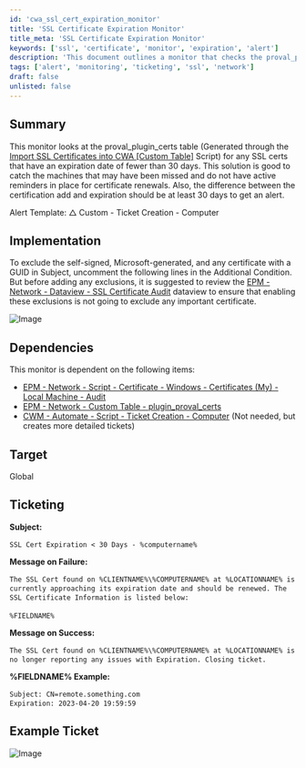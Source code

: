 ```yaml
---
id: 'cwa_ssl_cert_expiration_monitor'
title: 'SSL Certificate Expiration Monitor'
title_meta: 'SSL Certificate Expiration Monitor'
keywords: ['ssl', 'certificate', 'monitor', 'expiration', 'alert']
description: 'This document outlines a monitor that checks the proval_plugin_certs table for SSL certificates that are expiring in fewer than 30 days. It provides implementation details, dependencies, and ticketing information to ensure timely renewals of SSL certificates.'
tags: ['alert', 'monitoring', 'ticketing', 'ssl', 'network']
draft: false
unlisted: false
---
```

## Summary

This monitor looks at the proval_plugin_certs table (Generated through the [Import SSL Certificates into CWA [Custom Table]](https://proval.itglue.com/DOC-5078775) Script) for any SSL certs that have an expiration date of fewer than 30 days. This solution is good to catch the machines that may have been missed and do not have active reminders in place for certificate renewals. Also, the difference between the certification add and expiration should be at least 30 days to get an alert.

Alert Template: △ Custom - Ticket Creation - Computer

## Implementation

To exclude the self-signed, Microsoft-generated, and any certificate with a GUID in Subject, uncomment the following lines in the Additional Condition. But before adding any exclusions, it is suggested to review the [EPM - Network - Dataview - SSL Certificate Audit](https://proval.itglue.com/5078775/docs/9382198) dataview to ensure that enabling these exclusions is not going to exclude any important certificate.

![Image](..\..\..\static\img\Certificate-Expiration--30-Days\image_1.png)

## Dependencies

This monitor is dependent on the following items:
- [EPM - Network - Script - Certificate - Windows - Certificates (My) - Local Machine - Audit](https://proval.itglue.com/DOC-5078775-9256568)  
- [EPM - Network - Custom Table - plugin_proval_certs](https://proval.itglue.com/DOC-5078775-9262931)  
- [CWM - Automate - Script - Ticket Creation - Computer](https://proval.itglue.com/DOC-5078775-9098338) (Not needed, but creates more detailed tickets)

## Target

Global

## Ticketing

**Subject:**  
```
SSL Cert Expiration < 30 Days - %computername%
```

**Message on Failure:**  
```
The SSL Cert found on %CLIENTNAME%\%COMPUTERNAME% at %LOCATIONNAME% is currently approaching its expiration date and should be renewed. The SSL Certificate Information is listed below:

%FIELDNAME%
```

**Message on Success:**  
```
The SSL Cert found on %CLIENTNAME%\%COMPUTERNAME% at %LOCATIONNAME% is no longer reporting any issues with Expiration. Closing ticket.
```

**%FIELDNAME% Example:**  
```
Subject: CN=remote.something.com
Expiration: 2023-04-20 19:59:59
```

## Example Ticket

![Image](..\..\..\static\img\Certificate-Expiration--30-Days\image_2.png)



